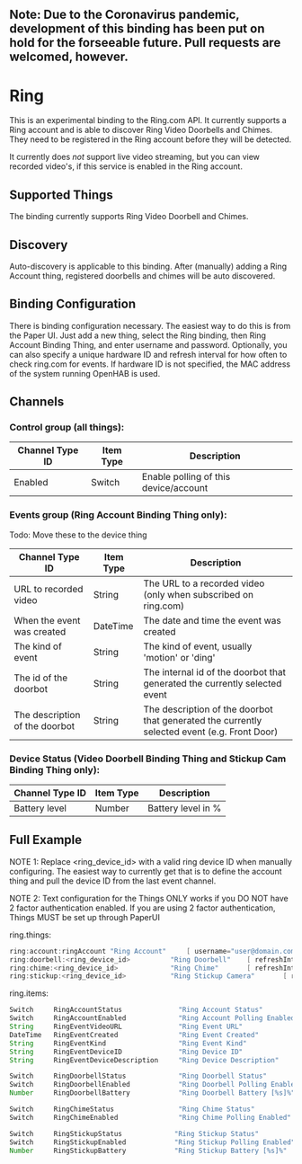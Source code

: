 ## Note: Due to the Coronavirus pandemic, development of this binding has been put on hold for the forseeable future. Pull requests are welcomed, however.

# <bindingName> Ring

This is an experimental binding to the Ring.com API. It currently supports a Ring account
and is able to discover Ring Video Doorbells and Chimes. They need to be registered in
the Ring account before they will be detected.

It currently does *not* support live video streaming, but you can view recorded video's,
if this service is enabled in the Ring account.

## Supported Things

The binding currently supports Ring Video Doorbell and Chimes.

## Discovery

Auto-discovery is applicable to this binding. After (manually) adding a Ring Account thing, 
registered doorbells and chimes will be auto discovered.

## Binding Configuration

There is binding configuration necessary. The easiest way to do this is from the Paper UI. Just
add a new thing, select the Ring binding, then Ring Account Binding Thing, and enter username and password. 
Optionally, you can also specify a unique hardware ID and refresh interval for how often to check ring.com for
events. If hardware ID is not specified, the MAC address of the system running OpenHAB is used.

## Channels

### Control group (all things):

| Channel Type ID | Item Type | Description                           |
|-----------------|-----------|---------------------------------------|
| Enabled         | Switch    | Enable polling of this device/account |

### Events group (Ring Account Binding Thing only):

Todo: Move these to the device thing

| Channel Type ID                | Item Type | Description                                                                                  |
|--------------------------------|-----------|----------------------------------------------------------------------------------------------|
| URL to recorded video          | String    | The URL to a recorded video (only when subscribed on ring.com)                               |
| When the event was created     | DateTime  | The date and time the event was created                                                      |
| The kind of event              | String    | The kind of event, usually 'motion' or 'ding'                                                |
| The id of the doorbot          | String    | The internal id of the doorbot that generated the currently selected event                   |
| The description of the doorbot | String    | The description of the doorbot that generated the currently selected event (e.g. Front Door) |

### Device Status (Video Doorbell Binding Thing and Stickup Cam Binding Thing only):

| Channel Type ID  | Item Type | Description         |
|------------------|-----------|---------------------|
| Battery level    | Number    | Battery level in %  |

## Full Example
NOTE 1: Replace <ring_device_id> with a valid ring device ID when manually configuring. The easiest way to currently get that is to define the account thing and pull the device ID from the last event channel.

NOTE 2: Text configuration for the Things ONLY works if you DO NOT have 2 factor authentication enabled. If you are using 2 factor authentication, Things MUST be set up through PaperUI

ring.things:

```java
ring:account:ringAccount "Ring Account"     [ username="user@domain.com", password="XXXXXXX", hardwareId="AA-BB-CC-DD-EE-FF", refreshInterval=5 ]
ring:doorbell:<ring_device_id>          "Ring Doorbell"    [ refreshInterval=5, offOffset=0 ]
ring:chime:<ring_device_id>             "Ring Chime"       [ refreshInterval=5, offOffset=0 ]
ring:stickup:<ring_device_id>           "Ring Stickup Camera"       [ refreshInterval=5, offOffset=0 ]
```

ring.items:

```java
Switch     RingAccountStatus              "Ring Account Status"             { channel="ring:account:ringAccount:control#status" }
Switch     RingAccountEnabled             "Ring Account Polling Enabled"    { channel="ring:account:ringAccount:control#enabled" }
String     RingEventVideoURL              "Ring Event URL"                  { channel="ring:account:ringAccount:event#url" }
DateTime   RingEventCreated               "Ring Event Created"              { channel="ring:account:ringAccount:event#createdAt" } 
String     RingEventKind                  "Ring Event Kind"                 { channel="ring:account:ringAccount:event#kind" }
String     RingEventDeviceID              "Ring Device ID"                  { channel="ring:account:ringAccount:event#doorbotId" }
String     RingEventDeviceDescription     "Ring Device Description"         { channel="ring:account:ringAccount:event#doorbotDescription" }

Switch     RingDoorbellStatus             "Ring Doorbell Status"            { channel="ring:doorbell:<ring_device_id>:control#status" }
Switch     RingDoorbellEnabled            "Ring Doorbell Polling Enabled"   { channel="ring:doorbell:<ring_device_id>:control#enabled" }
Number     RingDoorbellBattery            "Ring Doorbell Battery [%s]%"     { channel="ring:doorbell:<ring_device_id>:status#battery"}

Switch     RingChimeStatus                "Ring Chime Status"               { channel="ring:chime:<ring_device_id>:control#status" }
Switch     RingChimeEnabled               "Ring Chime Polling Enabled"      { channel="ring:chime:<ring_device_id>:control#enabled" }

Switch     RingStickupStatus             "Ring Stickup Status"            { channel="ring:stickup:<ring_device_id>:control#status" }
Switch     RingStickupEnabled            "Ring Stickup Polling Enabled"   { channel="ring:stickup:<ring_device_id>:control#enabled" }
Number     RingStickupBattery            "Ring Stickup Battery [%s]%"     { channel="ring:stickup:<ring_device_id>:status#battery"}

```
